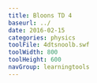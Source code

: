 ```yaml
---
title: Bloons TD 4
baseurl: ../
date: 2016-02-15
categories: physics
toolFile: 4dtsnoolb.swf
toolWidth: 800
toolHeight: 600
navGroup: learningtools
---
```

